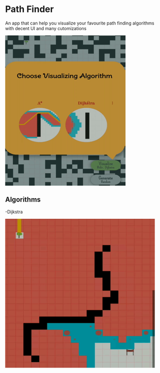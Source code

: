 # Path Finder

An app that can help you visualize your favourite path finding algorithms with decent UI and many cutomizations

![App](assets/appPre.gif)

## Algorithms

-Dijkstra

![Dijkstra](assets/dijkstra.gif)
